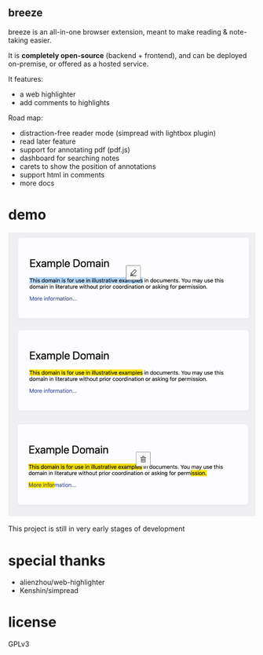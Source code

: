 breeze
------

breeze is an all-in-one browser extension, meant to make reading & note-taking easier.

It is **completely open-source** (backend + frontend), and can be deployed on-premise, or offered as a hosted service.

It features:
* a web highlighter
* add comments to highlights

Road map:
* distraction-free reader mode (simpread with lightbox plugin)
* read later feature
* support for annotating pdf (pdf.js)
* dashboard for searching notes
* carets to show the position of annotations
* support html in comments
* more docs

# demo
![./demo.jpg](./demo.jpg)

This project is still in very early stages of development

# special thanks
* alienzhou/web-highlighter
* Kenshin/simpread

# license
GPLv3
